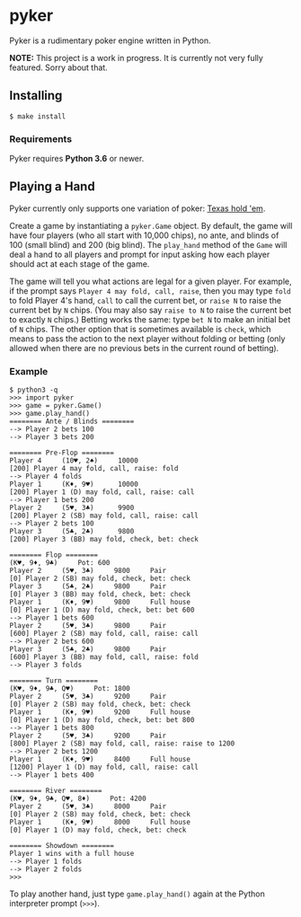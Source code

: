 # pyker

Pyker is a rudimentary poker engine written in Python.

**NOTE:** This project is a work in progress. It is currently not very fully featured. Sorry about that.

## Installing

```
$ make install
```

### Requirements

Pyker requires **Python 3.6** or newer.

## Playing a Hand

Pyker currently only supports one variation of poker: [Texas hold 'em](https://en.wikipedia.org/wiki/Texas_hold_%27em).

Create a game by instantiating a `pyker.Game` object. By default, the game will have four players (who all start with
10,000 chips), no ante, and blinds of 100 (small blind) and 200 (big blind). The `play_hand` method of the `Game`
will deal a hand to all players and prompt for input asking how each player should act at each stage of the game.

The game will tell you what actions are legal for a given player. For example, if the prompt says `Player 4 may fold,
call, raise`, then you may type `fold` to fold Player 4's hand, `call` to call the current bet, or `raise N` to raise
the current bet by `N` chips. (You may also say `raise to N` to raise the current bet to exactly `N` chips.) Betting
works the same: type `bet N` to make an initial bet of `N` chips. The other option that is sometimes available is `check`,
which means to pass the action to the next player without folding or betting (only allowed when there are no previous
bets in the current round of betting).

### Example

```
$ python3 -q
>>> import pyker
>>> game = pyker.Game()
>>> game.play_hand()
======== Ante / Blinds ========
--> Player 2 bets 100
--> Player 3 bets 200

======== Pre-Flop ========
Player 4     (10♥︎, 2♠︎)     10000 	 
[200] Player 4 may fold, call, raise: fold
--> Player 4 folds
Player 1     (K♦︎, 9♥︎)      10000 	 
[200] Player 1 (D) may fold, call, raise: call
--> Player 1 bets 200
Player 2     (5♥︎, 3♣)      9900 	 
[200] Player 2 (SB) may fold, call, raise: call
--> Player 2 bets 100
Player 3     (5♣, 2♣)      9800 	 
[200] Player 3 (BB) may fold, check, bet: check

======== Flop ========
(K♥︎, 9♦︎, 9♣)     Pot: 600
Player 2     (5♥︎, 3♣)     9800     Pair
[0] Player 2 (SB) may fold, check, bet: check
Player 3     (5♣, 2♣)     9800     Pair
[0] Player 3 (BB) may fold, check, bet: check
Player 1     (K♦︎, 9♥︎)     9800     Full house
[0] Player 1 (D) may fold, check, bet: bet 600
--> Player 1 bets 600
Player 2     (5♥︎, 3♣)     9800     Pair
[600] Player 2 (SB) may fold, call, raise: call
--> Player 2 bets 600
Player 3     (5♣, 2♣)     9800     Pair
[600] Player 3 (BB) may fold, call, raise: fold
--> Player 3 folds

======== Turn ========
(K♥︎, 9♦︎, 9♣, Q♥︎)     Pot: 1800
Player 2     (5♥︎, 3♣)     9200     Pair
[0] Player 2 (SB) may fold, check, bet: check
Player 1     (K♦︎, 9♥︎)     9200     Full house
[0] Player 1 (D) may fold, check, bet: bet 800 
--> Player 1 bets 800
Player 2     (5♥︎, 3♣)     9200     Pair
[800] Player 2 (SB) may fold, call, raise: raise to 1200 
--> Player 2 bets 1200
Player 1     (K♦︎, 9♥︎)     8400     Full house
[1200] Player 1 (D) may fold, call, raise: call
--> Player 1 bets 400

======== River ========
(K♥︎, 9♦︎, 9♣, Q♥︎, 8♦︎)     Pot: 4200
Player 2     (5♥︎, 3♣)     8000     Pair
[0] Player 2 (SB) may fold, check, bet: check
Player 1     (K♦︎, 9♥︎)     8000     Full house
[0] Player 1 (D) may fold, check, bet: check

======== Showdown ========
Player 1 wins with a full house
--> Player 1 folds
--> Player 2 folds
>>>
```

To play another hand, just type `game.play_hand()` again at the Python interpreter prompt (`>>>`).
